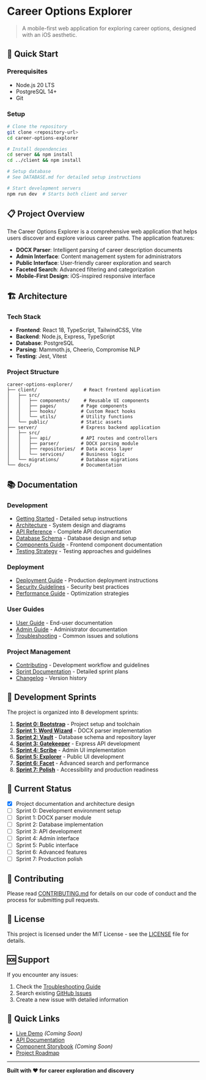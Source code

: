 # Career Options Explorer

> A mobile-first web application for exploring career options, designed with an iOS aesthetic.

## 🚀 Quick Start

### Prerequisites
- Node.js 20 LTS
- PostgreSQL 14+
- Git

### Setup
```bash
# Clone the repository
git clone <repository-url>
cd career-options-explorer

# Install dependencies
cd server && npm install
cd ../client && npm install

# Setup database
# See DATABASE.md for detailed setup instructions

# Start development servers
npm run dev  # Starts both client and server
```

## 📋 Project Overview

The Career Options Explorer is a comprehensive web application that helps users discover and explore various career paths. The application features:

- **DOCX Parser**: Intelligent parsing of career description documents
- **Admin Interface**: Content management system for administrators
- **Public Interface**: User-friendly career exploration and search
- **Faceted Search**: Advanced filtering and categorization
- **Mobile-First Design**: iOS-inspired responsive interface

## 🏗️ Architecture

### Tech Stack
- **Frontend**: React 18, TypeScript, TailwindCSS, Vite
- **Backend**: Node.js, Express, TypeScript
- **Database**: PostgreSQL
- **Parsing**: Mammoth.js, Cheerio, Compromise NLP
- **Testing**: Jest, Vitest

### Project Structure
```
career-options-explorer/
├── client/                 # React frontend application
│   ├── src/
│   │   ├── components/     # Reusable UI components
│   │   ├── pages/         # Page components
│   │   ├── hooks/         # Custom React hooks
│   │   └── utils/         # Utility functions
│   └── public/            # Static assets
├── server/                # Express backend application
│   ├── src/
│   │   ├── api/           # API routes and controllers
│   │   ├── parser/        # DOCX parsing module
│   │   ├── repositories/  # Data access layer
│   │   └── services/      # Business logic
│   └── migrations/        # Database migrations
└── docs/                  # Documentation
```

## 📚 Documentation

### Development
- [Getting Started](./docs/GETTING_STARTED.md) - Detailed setup instructions
- [Architecture](./docs/ARCHITECTURE.md) - System design and diagrams
- [API Reference](./docs/API.md) - Complete API documentation
- [Database Schema](./docs/DATABASE.md) - Database design and setup
- [Components Guide](./docs/COMPONENTS.md) - Frontend component documentation
- [Testing Strategy](./docs/TESTING.md) - Testing approaches and guidelines

### Deployment
- [Deployment Guide](./docs/DEPLOYMENT.md) - Production deployment instructions
- [Security Guidelines](./docs/SECURITY.md) - Security best practices
- [Performance Guide](./docs/PERFORMANCE.md) - Optimization strategies

### User Guides
- [User Guide](./docs/USER_GUIDE.md) - End-user documentation
- [Admin Guide](./docs/ADMIN_GUIDE.md) - Administrator documentation
- [Troubleshooting](./docs/TROUBLESHOOTING.md) - Common issues and solutions

### Project Management
- [Contributing](./docs/CONTRIBUTING.md) - Development workflow and guidelines
- [Sprint Documentation](./Development%20documentation/) - Detailed sprint plans
- [Changelog](./CHANGELOG.md) - Version history

## 🎯 Development Sprints

The project is organized into 8 development sprints:

1. **[Sprint 0: Bootstrap](./Development%20documentation/sprint0_bootstrap.md)** - Project setup and toolchain
2. **[Sprint 1: Word Wizard](./Development%20documentation/sprint1_word_wizard.md)** - DOCX parser implementation
3. **[Sprint 2: Vault](./Development%20documentation/sprint2_vault.md)** - Database schema and repository layer
4. **[Sprint 3: Gatekeeper](./Development%20documentation/sprint3_gatekeeper.md)** - Express API development
5. **[Sprint 4: Scribe](./Development%20documentation/sprint4_scribe.md)** - Admin UI implementation
6. **[Sprint 5: Explorer](./Development%20documentation/sprint5_explorer.md)** - Public UI development
7. **[Sprint 6: Facet](./Development%20documentation/sprint6_facet.md)** - Advanced search and performance
8. **[Sprint 7: Polish](./Development%20documentation/sprint7_polish.md)** - Accessibility and production readiness

## 🚦 Current Status

- [x] Project documentation and architecture design
- [ ] Sprint 0: Development environment setup
- [ ] Sprint 1: DOCX parser module
- [ ] Sprint 2: Database implementation
- [ ] Sprint 3: API development
- [ ] Sprint 4: Admin interface
- [ ] Sprint 5: Public interface
- [ ] Sprint 6: Advanced features
- [ ] Sprint 7: Production polish

## 🤝 Contributing

Please read [CONTRIBUTING.md](./docs/CONTRIBUTING.md) for details on our code of conduct and the process for submitting pull requests.

## 📄 License

This project is licensed under the MIT License - see the [LICENSE](LICENSE) file for details.

## 🆘 Support

If you encounter any issues:
1. Check the [Troubleshooting Guide](./docs/TROUBLESHOOTING.md)
2. Search existing [GitHub Issues](../../issues)
3. Create a new issue with detailed information

## 🔗 Quick Links

- [Live Demo](https://career-explorer-demo.com) *(Coming Soon)*
- [API Documentation](./docs/API.md)
- [Component Storybook](https://storybook.career-explorer.com) *(Coming Soon)*
- [Project Roadmap](../../projects)

---

**Built with ❤️ for career exploration and discovery**